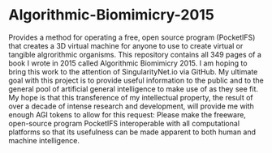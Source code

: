 # Algorithmic-Biomimicry-2015
Provides a method for operating a free, open source program (PocketIFS) that creates a 3D virtual machine for anyone to use to create virtual or tangible algrorithmic organisms.
This repository contains all 349 pages of a book I wrote in 2015 called Algorithmic Biomimicry 2015.  I am hoping to bring this work to the attention of SingularityNet.io via GitHub.  My ultimate goal with this project is to provide useful information to the public and to the general pool of artificial general intelligence to make use of as they see fit.  My hope is that this transference of my intellectual property, the result of over a decade of intense research and development, will provide me with enough AGI tokens to allow for this request:  Please make the freeware, open-source program PocketIFS interoperable with all computational platforms so that its usefulness can be made apparent to both human and machine intelligence.
